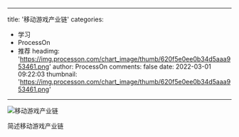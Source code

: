 
---
title: '移动游戏产业链'
categories: 
 - 学习
 - ProcessOn
 - 推荐
headimg: 'https://img.processon.com/chart_image/thumb/620f5e0ee0b34d5aaa953461.png'
author: ProcessOn
comments: false
date: 2022-03-01 09:22:03
thumbnail: 'https://img.processon.com/chart_image/thumb/620f5e0ee0b34d5aaa953461.png'
---

<div>   
<img class="thumb" alt="移动游戏产业链" src="https://img.processon.com/chart_image/thumb/620f5e0ee0b34d5aaa953461.png" referrerpolicy="no-referrer">
<p>简述移动游戏产业链</p>  
</div>
            